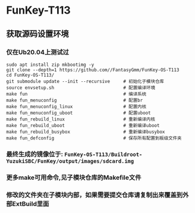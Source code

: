 # FunKey-T113

## 获取源码设置环境
### 仅在Ub20.04上测试过
```
sudo apt install zip mkbootimg -y
git clone --depth=1 https://github.com//FantasyGmm/FunKey-OS-T113
cd FunKey-OS-T113/
git submodule update --init --recursive     # 初始化子模块仓库
source envsetup.sh                          # 配置编译环境
make fun                                    # 编译系统
make fun_menuconfig                         # 配置br
make fun_menuconfig_linux                   # 配置内核
make fun_menuconfig_uboot                   # 配置uboot
make fun_rebuild_linux                      # 重新编译内核
make fun_rebuild_uboot                      # 重新编译uboot
make fun_rebuild_busybox                    # 重新编译busybox
make fun_defconfig                          # 保存所有配置到板级文件夹
```
### 最终生成的镜像位于: `FunKey-OS-T113/Buildroot-YuzukiSBC/FunKey/output/images/sdcard.img`
### 更多make可用命令,见子模块仓库的Makefile文件
### 修改的文件夹在子模块内部，如果需要提交仓库请复制出来覆盖到外部ExtBuild里面
